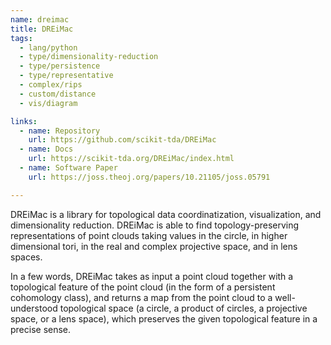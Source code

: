 ```yaml
---
name: dreimac
title: DREiMac
tags:
  - lang/python
  - type/dimensionality-reduction
  - type/persistence
  - type/representative
  - complex/rips
  - custom/distance
  - vis/diagram

links:
  - name: Repository
    url: https://github.com/scikit-tda/DREiMac
  - name: Docs
    url: https://scikit-tda.org/DREiMac/index.html
  - name: Software Paper
    url: https://joss.theoj.org/papers/10.21105/joss.05791

---
```


DREiMac is a library for topological data coordinatization, visualization, and dimensionality reduction. DREiMac is able to find topology-preserving representations of point clouds taking values in the circle, in higher dimensional tori, in the real and complex projective space, and in lens spaces.

In a few words, DREiMac takes as input a point cloud together with a topological feature of the point cloud (in the form of a persistent cohomology class), and returns a map from the point cloud to a well-understood topological space (a circle, a product of circles, a projective space, or a lens space), which preserves the given topological feature in a precise sense.

